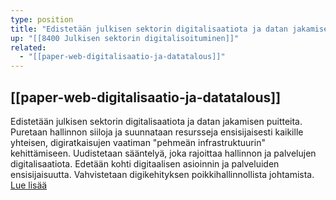 ```yaml
---
type: position
title: "Edistetään julkisen sektorin digitalisaatiota ja datan jakamisen"
up: "[[8400 Julkisen sektorin digitalisoituminen]]"
related:
  - "[[paper-web-digitalisaatio-ja-datatalous]]"
---
```


## [[paper-web-digitalisaatio-ja-datatalous]]

Edistetään julkisen sektorin digitalisaatiota ja datan jakamisen puitteita. Puretaan hallinnon siiloja ja suunnataan resursseja ensisijaisesti kaikille yhteisen, digiratkaisujen vaatiman "pehmeän infrastruktuurin" kehittämiseen. Uudistetaan sääntelyä, joka rajoittaa hallinnon ja palvelujen digitalisaatiota. Edetään kohti digitaalisen asioinnin ja palveluiden ensisijaisuutta. Vahvistetaan digikehityksen poikkihallinnollista johtamista. [Lue lisää](https://teknologiateollisuus.fi/tavoitteemme/digitalisaatio-ja-datatalous/edistetaan-julkisen-sektorin-digitalisaatiota/)
